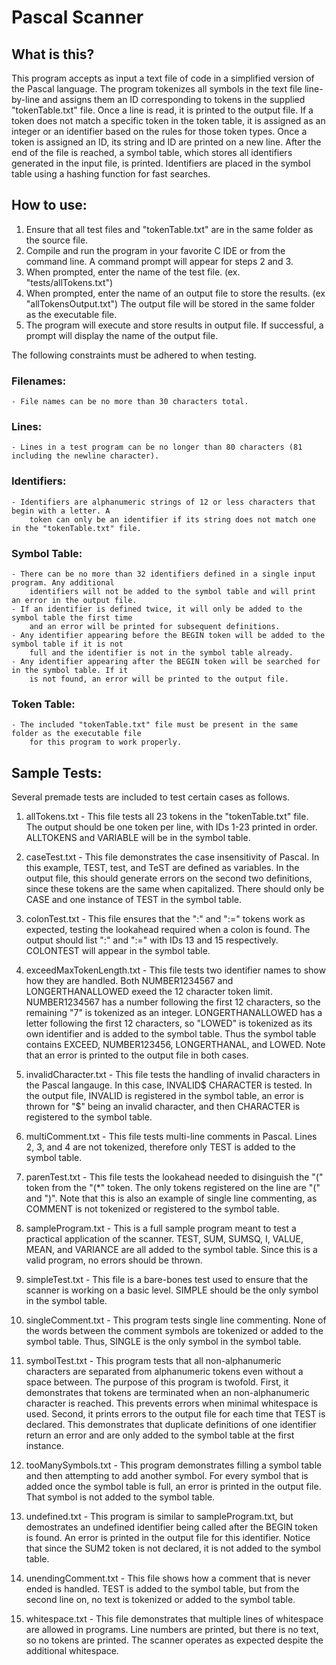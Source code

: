 # Pascal Scanner 


## What is this?
This program accepts as input a text file of code in a simplified version of the Pascal language. 
The program tokenizes all symbols in the text file line-by-line and assigns them an ID corresponding to 
tokens in the supplied "tokenTable.txt" file. Once a line is read, it is printed to the output file. If 
a token does not match a specific token in the token table, it is assigned as an integer or an 
identifier based on the rules for those token types. Once a token is assigned an ID, its string and ID 
are printed on a new line. After the end of the file is reached, a symbol table, which stores all 
identifiers generated in the input file, is printed. Identifiers are placed in the symbol table using a 
hashing function for fast searches.


## How to use:
1. Ensure that all test files and "tokenTable.txt" are in the same folder as the source file. 
2. Compile and run the program in your favorite C IDE or from the command line. A command 
    prompt will appear for steps 2 and 3.
2. When prompted, enter the name of the test file. (ex. "tests/allTokens.txt")
3. When prompted, enter the name of an output file to store the results. (ex "allTokensOutput.txt")
    The output file will be stored in the same folder as the executable file. 
4. The program will execute and store results in output file. If successful, a prompt will display 
    the name of the output file.

The following constraints must be adhered to when testing.
### Filenames:
    - File names can be no more than 30 characters total.
### Lines:
    - Lines in a test program can be no longer than 80 characters (81 including the newline character).
### Identifiers:
    - Identifiers are alphanumeric strings of 12 or less characters that begin with a letter. A 
        token can only be an identifier if its string does not match one in the "tokenTable.txt" file.
### Symbol Table:
    - There can be no more than 32 identifiers defined in a single input program. Any additional 
        identifiers will not be added to the symbol table and will print an error in the output file.
    - If an identifier is defined twice, it will only be added to the symbol table the first time 
        and an error will be printed for subsequent definitions.
    - Any identifier appearing before the BEGIN token will be added to the symbol table if it is not 
        full and the identifier is not in the symbol table already.
    - Any identifier appearing after the BEGIN token will be searched for in the symbol table. If it 
        is not found, an error will be printed to the output file.
### Token Table:
    - The included "tokenTable.txt" file must be present in the same folder as the executable file
        for this program to work properly. 


## Sample Tests:
Several premade tests are included to test certain cases as follows.

1. allTokens.txt - This file tests all 23 tokens in the "tokenTable.txt" file. The output should be 
    one token per line, with IDs 1-23 printed in order. ALLTOKENS and VARIABLE will be in the 
    symbol table.

2. caseTest.txt - This file demonstrates the case insensitivity of Pascal. In this example, TEST, test, 
    and TeST are defined as variables. In the output file, this should generate errors on the second 
    two definitions, since these tokens are the same when capitalized. There should only be CASE and 
    one instance of TEST in the symbol table.

4. colonTest.txt - This file ensures that the ":" and ":=" tokens work as expected, testing the lookahead 
    required when a colon is found. The output should list ":" and ":=" with IDs 13 and 15 respectively. 
    COLONTEST will appear in the symbol table.

5. exceedMaxTokenLength.txt - This file tests two identifier names to show how they are handled. Both 
    NUMBER1234567 and LONGERTHANALLOWED exeed the 12 character token limit. NUMBER1234567 has a number 
    following the first 12 characters, so the remaining "7" is tokenized as an integer. 
    LONGERTHANALLOWED has a letter following the first 12 characters, so "LOWED" is tokenized as its 
    own identifier and is added to the symbol table. Thus the symbol table contains EXCEED, 
    NUMBER123456, LONGERTHANAL, and LOWED. Note that an error is printed to the output file in 
    both cases.

6. invalidCharacter.txt - This file tests the handling of invalid characters in the Pascal langauge. In this
    case, INVALID$ CHARACTER is tested. In the output file, INVALID is registered in the symbol table, 
    an error is thrown for "$" being an invalid character, and then CHARACTER is registered to the 
    symbol table. 

7. multiComment.txt - This file tests multi-line comments in Pascal. Lines 2, 3, and 4 are not tokenized,
    therefore only TEST is added to the symbol table. 

8. parenTest.txt - This file tests the lookahead needed to disinguish the "(" token from the "(*" token. 
    The only tokens registered on the line are "(" and ")". Note that this is also an example of single 
    line commenting, as COMMENT is not tokenized or registered to the symbol table. 

9. sampleProgram.txt - This is a full sample program meant to test a practical application of the scanner. 
    TEST, SUM, SUMSQ, I, VALUE, MEAN, and VARIANCE are all added to the symbol table. Since this is a valid 
    program, no errors should be thrown. 

10. simpleTest.txt - This file is a bare-bones test used to ensure that the scanner is working on a basic level.
    SIMPLE should be the only symbol in the symbol table. 

11. singleComment.txt - This program tests single line commenting. None of the words between the comment symbols
    are tokenized or added to the symbol table. Thus, SINGLE is the only symbol in the symbol table. 

12. symbolTest.txt - This program tests that all non-alphanumeric characters are separated from alphanumeric tokens 
    even without a space between. The purpose of this program is twofold. First, it demonstrates that tokens 
    are terminated when an non-alphanumeric character is reached. This prevents errors when minimal whitespace 
    is used. Second, it prints errors to the output file for each time that TEST is declared. This demonstrates 
    that duplicate definitions of one identifier return an error and are only added to the symbol table at 
    the first instance.

13. tooManySymbols.txt - This program demonstrates filling a symbol table and then attempting to add another symbol. 
    For every symbol that is added once the symbol table is full, an error is printed in the output file. That 
    symbol is not added to the symbol table. 

14. undefined.txt - This program is similar to sampleProgram.txt, but demostrates an undefined identifier being 
    called after the BEGIN token is found. An error is printed in the output file for this identifier.
    Notice that since the SUM2 token is not declared, it is not added to the symbol table. 

15. unendingComment.txt - This file shows how a comment that is never ended is handled. TEST is added to the symbol
    table, but from the second line on, no text is tokenized or added to the symbol table.

16. whitespace.txt - This file demonstrates that multiple lines of whitespace are allowed in programs. Line numbers 
    are printed, but there is no text, so no tokens are printed. The scanner operates as expected despite the 
    additional whitespace. 
